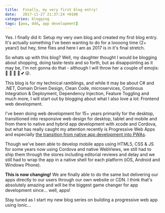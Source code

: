 ```yaml
---
title:  Finally, my very first blog entry!
date:   2017-11-27 21:37:24 +0100
categories: blogging
tags: [pwa, ddd, app development]
---
```


Yes. I finally did it: Setup my very own blog and created my first blog entry. It's actually something I've been wanting to do for a loooong time (2+ years!) but hey, time flies and here I am as 2017 is in it's final stretch.

So whats up with this blog? Well, my daughter thought I would be blogging about shopping, doing taste-tests and so forth, but as disappointing as it may be, I'm not gonna do that - although I will throw her a couple of emojis: :dog: :kiss: :princess: :clap: :two_hearts: :stuck_out_tongue_winking_eye:.

This blog is for my technical ramblings, and while it may be about C# and .NET, Domain Driven Design, Clean Code, microservices, Continous Integration & Deployment, Dependency Injection, Feature Toggling and much more, I will start out by blogging about what I also love a lot: Frontend web development.

I've been doing web development for 15+ years primarily for the desktop, transitioned into responsive web design for desktop, tablet and mobile and from there to native and hybrid app development with xcode and Cordova, but what has really caught my attention recently is Progressive Web Apps and especially [the transition from native app development into PWAs](https://joreteg.com/blog/betting-on-the-web).

Though we've been able to develop mobile apps using HTML5, CSS & JS for some years now using Cordova and native WebViews, we still had to ship them through the stores including editorial reviews and delay and we still had to wrap the app in a native shell for each platform (iOS, Android and Windows Phone).

**This is now changing!** We are finally able to do the same but delivering our apps directly to our users through our own website or CDN. I think that's absolutely amazing and will be the biggest game changer for app development since... well, apps!

Stay tuned as I start my new blog series on building a progressive web app using Ionic...